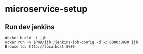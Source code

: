 # microservice-setup

## Run dev jenkins
```
docker build -t jjb .
ocker run -v $PWD/jjb:/jenkins-job-config -d -p 8080:8080 jjb
Browse to: http://localhost:8080
```
